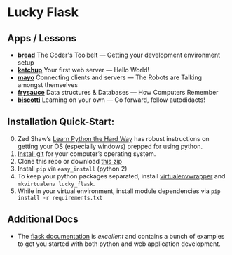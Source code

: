 # Lucky Flask

## Apps / Lessons

* **[bread](apps/00_bread/README.md)** The Coder's Toolbelt — Getting your development environment setup
* **[ketchup](apps/01_ketchup/README.md)** Your first web server — Hello World!
* **[mayo](apps/02_mayo/README.md)** Connecting clients and servers — The Robots are Talking amongst themselves
* **[frysauce](apps/03_frysauce/README.md)** Data structures &amp; Databases — How Computers Remember
* **[biscotti](apps/04_biscotti/README.md)** Learning on your own — Go forward, fellow autodidacts!

## Installation Quick-Start:

0. Zed Shaw’s [Learn Python the Hard Way](http://learnpythonthehardway.org/book/ex0.html) has robust instructions on getting your OS (especially windows) prepped for using python.
1. [Install git](https://help.github.com/articles/set-up-git/) for your computer’s operating system.
2. Clone this repo or download [this zip](https://github.com/octaflop/lucky_flask/archive/present.zip)
3. Install `pip` via `easy_install` (python 2)
4. To keep your python packages separated, install [virtualenvwrapper](https://virtualenvwrapper.readthedocs.org/en/latest/) and `mkvirtualenv lucky_flask`.
5. While in your virtual environment, install module dependencies via `pip install -r requirements.txt`

## Additional Docs

* The [flask documentation](http://flask.pocoo.org/) is *excellent* and contains a bunch of examples to get you started with both python and web application development.
